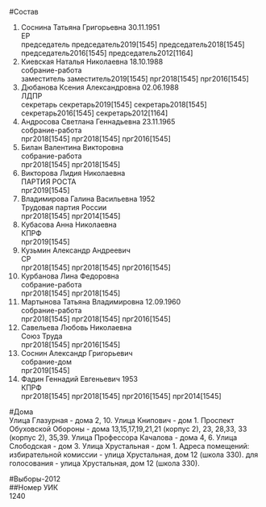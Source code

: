 #Состав  
1. Соснина Татьяна Григорьевна 30.11.1951  
    ЕР  
    председатель председатель2019[1545] председатель2018[1545] председатель2016[1545] председатель2012[1164]  
2. Киевская Наталья Николаевна 18.10.1988  
    собрание-работа  
    заместитель заместитель2019[1545] прг2018[1545] прг2016[1545]  
3. Дюбанова Ксения Александровна 02.06.1988  
    ЛДПР  
    секретарь секретарь2019[1545] секретарь2018[1545] секретарь2016[1545] секретарь2012[1164]  
4. Андросова Светлана Геннадьевна 23.11.1965  
    собрание-работа  
    прг2018[1545] прг2018[1545] прг2016[1545]  
5. Билан Валентина Викторовна  
    собрание-работа  
    прг2018[1545] прг2018[1545]  
6. Викторова Лидия Николаевна  
    ПАРТИЯ РОСТА  
    прг2019[1545]  
7. Владимирова Галина Васильевна 1952  
    Трудовая партия России  
    прг2018[1545] прг2014[1545]  
8. Кубасова Анна Николаевна  
    КПРФ  
    прг2019[1545]  
9. Кузьмин Александр Андреевич  
    СР  
    прг2018[1545] прг2018[1545] прг2016[1545]  
10. Курбанова Лина Федоровна  
    собрание-работа  
    прг2018[1545] прг2018[1545]  
11. Мартынова Татьяна Владимировна 12.09.1960  
    собрание-работа  
    прг2018[1545] прг2018[1545] прг2016[1545]  
12. Савельева Любовь Николаевна  
    Союз Труда  
    прг2018[1545] прг2016[1545]  
13. Соснин Александр Григорьевич  
    собрание-дом  
    прг2019[1545]  
14. Фадин Геннадий Евгеньевич 1953  
    КПРФ  
    прг2018[1545] прг2018[1545] прг2016[1545] прг2014[1545]  

#Дома  
Улица Глазурная - дома 2, 10. Улица Книпович - дом 1. Проспект Обуховской Обороны - дома  13,15,17,19,21,21 (корпус 2), 23, 28,33, 33 (корпус 2), 35,39. Улица Профессора Качалова - дома 4, 6. Улица Слободская - дом 3. Улица Хрустальная - дом 1. Адреса помещений: избирательной комиссии - улица Хрустальная, дом 12 (школа 330). для голосования - улица Хрустальная, дом 12 (школа 330).  
  
#Выборы-2012  
##Номер УИК  
1240  
